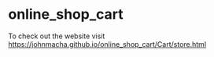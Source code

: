 # online_shop_cart
To check out the website visit https://johnmacha.github.io/online_shop_cart/Cart/store.html
